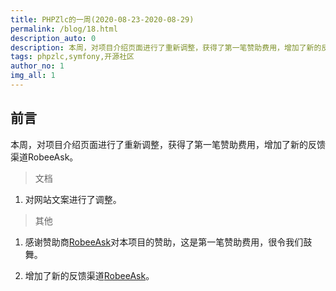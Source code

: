 ```yaml
---
title: PHPZlc的一周(2020-08-23-2020-08-29)
permalink: /blog/18.html
description_auto: 0
description: 本周，对项目介绍页面进行了重新调整，获得了第一笔赞助费用，增加了新的反馈渠道RobeeAsk。
tags: phpzlc,symfony,开源社区
author_no: 1
img_all: 1
---
```


## 前言

本周，对项目介绍页面进行了重新调整，获得了第一笔赞助费用，增加了新的反馈渠道RobeeAsk。

> 文档

1. 对网站文案进行了调整。

> 其他

1. 感谢赞助商[RobeeAsk](https://robeeask.com)对本项目的赞助，这是第一笔赞助费用，很令我们鼓舞。
   
2. 增加了新的反馈渠道[RobeeAsk](http://phpzlc.robeeask.com)。
